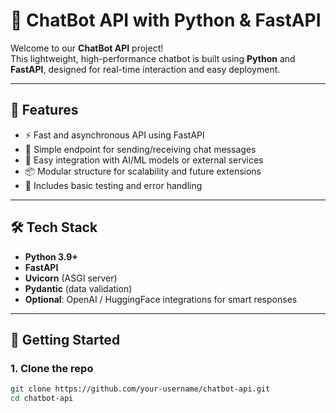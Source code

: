 # 🤖 ChatBot API with Python & FastAPI

Welcome to our **ChatBot API** project!  
This lightweight, high-performance chatbot is built using **Python** and **FastAPI**, designed for real-time interaction and easy deployment.

---

## 🚀 Features

- ⚡ Fast and asynchronous API using FastAPI
- 💬 Simple endpoint for sending/receiving chat messages
- 🧠 Easy integration with AI/ML models or external services
- 📦 Modular structure for scalability and future extensions
- 🧪 Includes basic testing and error handling

---

## 🛠️ Tech Stack

- **Python 3.9+**
- **FastAPI**
- **Uvicorn** (ASGI server)
- **Pydantic** (data validation)
- **Optional**: OpenAI / HuggingFace integrations for smart responses

---
## 🚦 Getting Started

### 1. Clone the repo
```bash
git clone https://github.com/your-username/chatbot-api.git
cd chatbot-api


